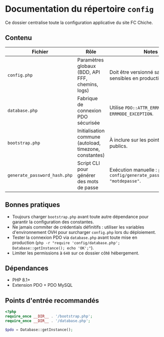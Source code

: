 # Documentation du répertoire `config`

Ce dossier centralise toute la configuration applicative du site FC Chiche.

## Contenu

| Fichier | Rôle | Notes |
| --- | --- | --- |
| `config.php` | Paramètres globaux (BDD, API FFF, chemins, logs) | Doit être versionné sans secrets sensibles en production. | 
| `database.php` | Fabrique de connexion PDO sécurisée | Utilise `PDO::ATTR_ERRMODE => ERRMODE_EXCEPTION`. |
| `bootstrap.php` | Initialisation commune (autoload, timezone, constantes) | À inclure sur les points d'entrée publics. |
| `generate_password_hash.php` | Script CLI pour générer des mots de passe | Exécution manuelle : `php config/generate_password_hash.php "motdepasse"`. |

## Bonnes pratiques

- Toujours charger `bootstrap.php` avant toute autre dépendance pour garantir la configuration des constantes.
- Ne jamais commiter de crédentials définitifs : utiliser les variables d'environnement OVH pour surcharger `config.php` lors du déploiement.
- Tester la connexion PDO via `database.php` avant toute mise en production (`php -r "require 'config/database.php'; Database::getInstance(); echo 'OK';"`).
- Limiter les permissions à `640` sur ce dossier côté hébergement.

## Dépendances

- PHP 8.1+
- Extension PDO + PDO MySQL

## Points d'entrée recommandés

```php
<?php
require_once __DIR__ . '/bootstrap.php';
require_once __DIR__ . '/database.php';

$pdo = Database::getInstance();
```
